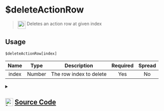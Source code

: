 # $deleteActionRow
> <img align="top" src="https://upload.wikimedia.org/wikipedia/commons/thumb/e/e4/Infobox_info_icon.svg/160px-Infobox_info_icon.svg.png?20150409153300" alt="image" width="25" height="auto"> Deletes an action row at given index
## Usage
```
$deleteActionRow[index]
```
| Name | Type | Description | Required | Spread
| :---: | :---: | :---: | :---: | :---: |
index | Number | The row index to delete | Yes | No
<details>
<summary>
    
## <img align="top" src="https://cdn4.iconfinder.com/data/icons/iconsimple-logotypes/512/github-512.png" alt="image" width="25" height="auto">  [Source Code](https://github.com/tryforge/ForgeScript-V2/blob/main/src/native/deleteActionRow.ts)
    
</summary>
    
```ts
import { ArgType, NativeFunction, Return } from "../structures"

export default new NativeFunction({
    name: "$deleteActionRow",
    version: "1.0.0",
    description: "Deletes an action row at given index",
    brackets: true,
    args: [
        {
            name: "index",
            description: "The row index to delete",
            rest: false,
            required: true,
            type: ArgType.Number
        }
    ],
    unwrap: true,
    execute(ctx, [ index ]) {
        ctx.container.components.splice(index , 1)
        return Return.success()
    },
})
```
    
</details>